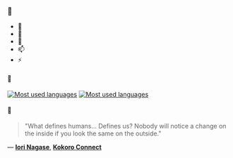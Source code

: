 ### 👋

- 🔭
- 🌱
- 💬
- 📫
- ⚡

#### 🧏

[![Most used languages](https://github-readme-stats-aynah.vercel.app/api/top-langs/?username=aynh&theme=solarized-dark&langs_count=6&layout=compact&hide_title=true)](https://github.com/anuraghazra/github-readme-stats#gh-dark-mode-only)
[![Most used languages](https://github-readme-stats-aynah.vercel.app/api/top-langs/?username=aynh&theme=solarized-light&langs_count=6&layout=compact&hide_title=true)](https://github.com/anuraghazra/github-readme-stats#gh-light-mode-only)

#### 💬

> "What defines humans... Defines us? Nobody will notice a change on the inside if you look the same on the outside."

&mdash; [**Iori Nagase**](https://myanimelist.net/character.php?q=Iori%20Nagase&cat=character), [**Kokoro Connect**](https://myanimelist.net/search/all?q=Kokoro%20Connect&cat=all)
